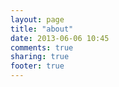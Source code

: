 ```yaml
---
layout: page
title: "about"
date: 2013-06-06 10:45
comments: true
sharing: true
footer: true
---
```

